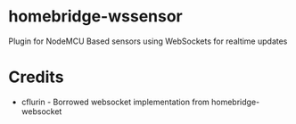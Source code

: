 # homebridge-wssensor
Plugin for NodeMCU Based sensors using WebSockets for realtime updates

# Credits

* cflurin - Borrowed websocket implementation from homebridge-websocket
